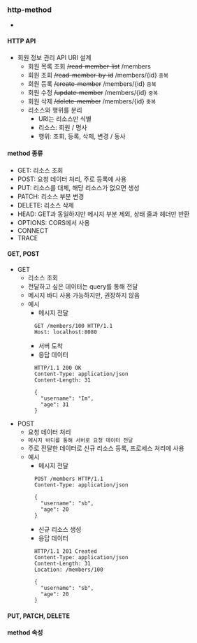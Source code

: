 ### http-method
- 

#### HTTP API
- 회원 정보 관리 API URI 설계
  - 회원 목록 조회 ~~/read-member-list~~ /members
  - 회원 조회 ~~/read-member-by-id~~ /members/{id} `중복`
  - 회원 등록 ~~/create-member~~ /members/{id} `중복`
  - 회원 수정 ~~/update-member~~ /members/{id} `중복`
  - 회원 삭제 ~~/delete-member~~ /members/{id} `중복`
  - 리소스와 행위를 분리
    - URI는 리소스만 식별
    - 리소스: 회원 / 명사
    - 행위: 조회, 등록, 삭제, 변경 / 동사

#### method 종류
- GET: 리소스 조회
- POST: 요청 데이터 처리, 주로 등록에 사용
- PUT: 리소스를 대체, 해당 리소스가 없으면 생성
- PATCH: 리소스 부분 변경
- DELETE: 리소스 삭제
- HEAD: GET과 동일하지만 메시지 부분 제외, 상태 줄과 헤더만 반환
- OPTIONS: CORS에서 사용
- CONNECT
- TRACE

#### GET, POST
- GET
  - 리소스 조회
  - 전달하고 싶은 데이터는 query를 통해 전달
  - 메시지 바디 사용 가능하지만, 권장하지 않음
  - 예시
    - 메시지 전달
    ```text
      GET /members/100 HTTP/1.1
      Host: localhost:8080
    
    ```
    - 서버 도착
    - 응답 데이터
    ```text
      HTTP/1.1 200 OK
      Content-Type: application/json
      Content-Length: 31
    
      {
        "username": "Im",
        "age": 31
      }
    ```
- POST
  - 요청 데이터 처리
  - `메시지 바디를 통해 서버로 요청 데이터 전달`
  - 주로 전달한 데이터로 신규 리소스 등록, 프로세스 처리에 사용
  - 예시
    - 메시지 전달
    ```text
      POST /members HTTP/1.1
      Content-Type: application/json
    
      {
        "username": "sb",
        "age": 20    
      }
    ```
    - 신규 리소스 생성
    - 응답 데이터
    ```text
      HTTP/1.1 201 Created
      Content-Type: application/json
      Content-Length: 31
      Location: /members/100
    
      {
        "username": "sb",
        "age": 20
      }
    ```
  
#### PUT, PATCH, DELETE

#### method 속성
